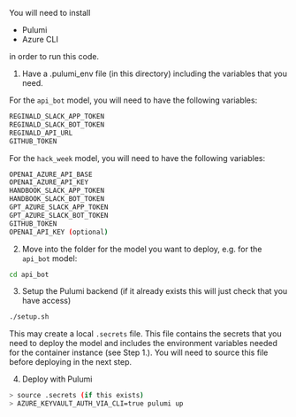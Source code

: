 You will need to install

- Pulumi
- Azure CLI

in order to run this code.

1. Have a .pulumi_env file (in this directory) including the variables that you need.

For the `api_bot` model, you will need to have the following variables:

```bash
REGINALD_SLACK_APP_TOKEN
REGINALD_SLACK_BOT_TOKEN
REGINALD_API_URL
GITHUB_TOKEN
```

For the `hack_week` model, you will need to have the following variables:

```bash
OPENAI_AZURE_API_BASE
OPENAI_AZURE_API_KEY
HANDBOOK_SLACK_APP_TOKEN
HANDBOOK_SLACK_BOT_TOKEN
GPT_AZURE_SLACK_APP_TOKEN
GPT_AZURE_SLACK_BOT_TOKEN
GITHUB_TOKEN
OPENAI_API_KEY (optional)
```

2. Move into the folder for the model you want to deploy, e.g. for the `api_bot` model:

```bash
cd api_bot
```

3. Setup the Pulumi backend (if it already exists this will just check that you have access)

```bash
./setup.sh
```

This may create a local `.secrets` file.
This file contains the secrets that you need to deploy the model and includes the environment variables needed for the container instance (see Step 1.).
You will need to source this file before deploying in the next step.

4. Deploy with Pulumi

```bash
> source .secrets (if this exists)
> AZURE_KEYVAULT_AUTH_VIA_CLI=true pulumi up
```
